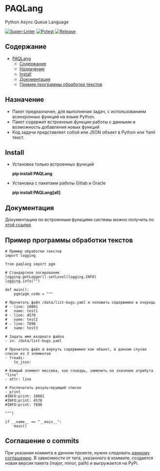 # PAQLang

Python Async Queue Language

[![Super-Linter](https://github.com/strukovsv/PAQLang/actions/workflows/lint-flake8.yml/badge.svg)](https://github.com/marketplace/actions/python-flake8-lint)
[![Pytest](https://github.com/strukovsv/PAQLang/actions/workflows/pytest.yml/badge.svg)](https://github.com/strukovsv/PAQLang/tree/master/tests/main)
[![Release](https://github.com/strukovsv/PAQLang/actions/workflows/release.yml/badge.svg)](https://github.com/strukovsv/PAQLang/tree/master/CHANGELOG.md)

## Содержание

- [PAQLang](#paqlang)
  - [Содержание](#содержание)
  - [Назначение](#назначение)
  - [Install](#install)
  - [Документация](#документация)
  - [Пример программы обработки текстов](#пример-программы-обработки-текстов)

## Назначение

- Пакет предназначен, для выполнения задач, с использованием асинхронных функций на языке Python.
- Пакет содержит встроенные функции работы с данными и возможность добавления новых функций
- Код задачи представляет собой или JSON объект в Python или Yaml текст.

## Install

- Установка только встроенных функций

  **pip install PAQLang**

- Установка с пакетами работы Gitlab и Oracle

  **pip install PAQLang[all]**

## Документация

Документацию по встроенным функциям системы можно получить по [этой ссылке](./docs/ru/topic.md).

## Пример программы обработки текстов

```text
# Пример обработки текстов
import logging

from paqlang import pgm

# Стандартное логирование
logging.getLogger().setLevel(logging.INFO)
logging.info("")

def main():
    pgm(pgm_code = """

# Прочитать файл /data/list-bugs.yaml и положить содержимое в очередь
# - line: 10001
#   name: test1
# - line: 4578
#   name: test2
# - line: 7898
#   name: test3

# Задать имя входного файла
- in: /data/list-bugs.yaml

# Прочитать файл и вернуть содержимое как объект, в данном случае список из 3 элементов
- freads:
    to_json:

# Каждый элемент массива, как словарь, заменить на значение атрибута "line"
- attr: line

# Распечатать результирующий список
- print
#INFO:print: 10001
#INFO:print: 4578
#INFO:print: 7898

""")

if __name__ == "__main__":
    main()
```

## Соглашение о commits

При указании коммита в данном проекте, нужно следовать [данному соглашению](./docs/ru/release.md). В зависимости от тега, указанного в коммите, создается новая версия пакета (major, minor, path) и выгружается на PyPi.
